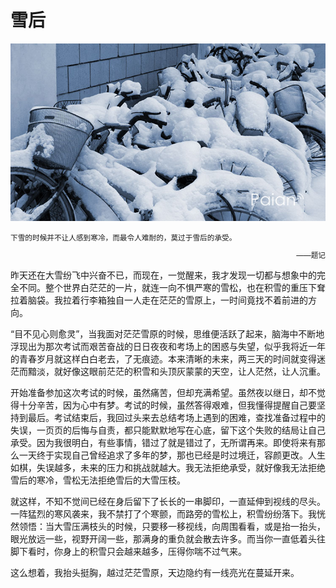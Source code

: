 # 雪后

![雪后](images/xuehou.jpg)

<small>
下雪的时候并不让人感到寒冷，而最令人难耐的，莫过于雪后的承受。

<p style="text-align:right">——题记</p>
</small>

昨天还在大雪纷飞中兴奋不已，而现在，一觉醒来，我才发现一切都与想象中的完全不同。整个世界白茫茫的一片，就连一向不惧严寒的雪松，也在积雪的重压下耷拉着脑袋。我拉着行李箱独自一人走在茫茫的雪原上，一时间竟找不着前进的方向。

“目不见心则愈灵”，当我面对茫茫雪原的时候，思维便活跃了起来，脑海中不断地浮现出为那次考试而艰苦奋战的日日夜夜和考场上的困惑与失望，似乎我将近一年的青春岁月就这样白白老去，了无痕迹。本来清晰的未来，两三天的时间就变得迷茫而黯淡，就好像这眼前茫茫的积雪和头顶灰蒙蒙的天空，让人茫然，让人沉重。

开始准备参加这次考试的时候，虽然痛苦，但却充满希望。虽然夜以继日，却不觉得十分辛苦，因为心中有梦。考试的时候，虽然答得艰难，但我懂得提醒自己要坚持到最后。考试结束后，我回过头来去总结考场上遇到的困难，查找准备过程中的失误，一页页的后悔与自责，都只能默默地写在心底，留下这个失败的结局让自己承受。因为我很明白，有些事情，错过了就是错过了，无所谓再来。即使将来有那么一天终于实现自己曾经追求了多年的梦，那也已经是时过境迁，容颜更改。人生如棋，失误越多，未来的压力和挑战就越大。我无法拒绝承受，就好像我无法拒绝雪后的寒冷，雪松无法拒绝雪后的大雪压枝。

就这样，不知不觉间已经在身后留下了长长的一串脚印，一直延伸到视线的尽头。一阵猛烈的寒风袭来，我不禁打了个寒颤，而路旁的雪松上，积雪纷纷落下。我恍然领悟：当大雪压满枝头的时候，只要移一移视线，向周围看看，或是抬一抬头，眼光放远一些，视野开阔一些，那满身的重负就会散去许多。而当你一直低着头往脚下看时，你身上的积雪只会越来越多，压得你喘不过气来。

这么想着，我抬头挺胸，越过茫茫雪原，天边隐约有一线亮光在蔓延开来。
